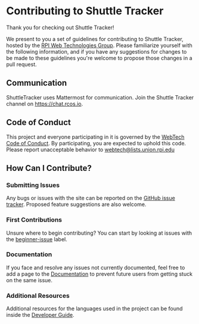 # Contributing to Shuttle Tracker

Thank you for checking out Shuttle Tracker!

We present to you a set of guidelines for contributing to Shuttle Tracker, hosted by the [RPI Web Technologies Group](https://github.com/wtg).  Please familiarize yourself with the following information, and if you have any suggestions for changes to be made to these guidelines you're welcome to propose those changes in a pull request.

## Communication

ShuttleTracker uses Mattermost for communication. Join the Shuttle Tracker channel on https://chat.rcos.io.

## Code of Conduct

This project and everyone participating in it is governed by the [WebTech Code of Conduct](https://github.com/wtg/shuttletracker/wiki/Code-of-Conduct). By participating, you are expected to uphold this code. Please report unacceptable behavior to webtech@lists.union.rpi.edu

## How Can I Contribute?

### Submitting Issues

Any bugs or issues with the site can be reported on the [GitHub issue tracker](https://github.com/wtg/shuttletracker/issues). Proposed feature suggestions are also welcome.

### First Contributions

Unsure where to begin contributing? You can start by looking at issues with the [beginner-issue](https://github.com/wtg/shuttletracker/issues?q=is%3Aissue+is%3Aopen+label%3Abeginner-issue) label.

### Documentation

If you face and resolve any issues not currently documented, feel free to add a page to the [Documentation](https://github.com/wtg/shuttletracker/wiki) to prevent future users from getting stuck on the same issue.

### Additional Resources

Additional resources for the languages used in the project can be found inside the [Developer Guide](https://github.com/wtg/shuttletracker/wiki/Developer-Guide).
